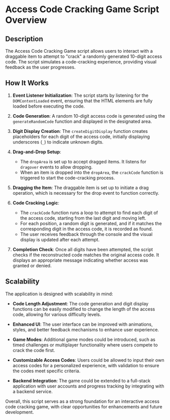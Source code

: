 # Access Code Cracking Game Script Overview

## Description

The Access Code Cracking Game script allows users to interact with a draggable item to attempt to "crack" a randomly generated 10-digit access code. The script simulates a code-cracking experience, providing visual feedback as the user progresses.

## How It Works

1. **Event Listener Initialization**: The script starts by listening for the `DOMContentLoaded` event, ensuring that the HTML elements are fully loaded before executing the code.

2. **Code Generation**: A random 10-digit access code is generated using the `generateRandomCode` function and displayed in the designated area.

3. **Digit Display Creation**: The `createDigitDisplay` function creates placeholders for each digit of the access code, initially displaying underscores (`_`) to indicate unknown digits.

4. **Drag-and-Drop Setup**: 
   - The `dropArea` is set up to accept dragged items. It listens for `dragover` events to allow dropping.
   - When an item is dropped into the `dropArea`, the `crackCode` function is triggered to start the code-cracking process.

5. **Dragging the Item**: The draggable item is set up to initiate a drag operation, which is necessary for the drop event to function correctly.

6. **Code Cracking Logic**: 
   - The `crackCode` function runs a loop to attempt to find each digit of the access code, starting from the last digit and moving left.
   - For each position, a random digit is generated, and if it matches the corresponding digit in the access code, it is recorded as found.
   - The user receives feedback through the console and the visual display is updated after each attempt.

7. **Completion Check**: Once all digits have been attempted, the script checks if the reconstructed code matches the original access code. It displays an appropriate message indicating whether access was granted or denied.

## Scalability

The application is designed with scalability in mind:

- **Code Length Adjustment**: The code generation and digit display functions can be easily modified to change the length of the access code, allowing for various difficulty levels.

- **Enhanced UI**: The user interface can be improved with animations, styles, and better feedback mechanisms to enhance user experience.

- **Game Modes**: Additional game modes could be introduced, such as timed challenges or multiplayer functionality where users compete to crack the code first.

- **Customizable Access Codes**: Users could be allowed to input their own access codes for a personalized experience, with validation to ensure the codes meet specific criteria.

- **Backend Integration**: The game could be extended to a full-stack application with user accounts and progress tracking by integrating with a backend service.

Overall, this script serves as a strong foundation for an interactive access code cracking game, with clear opportunities for enhancements and future development.
